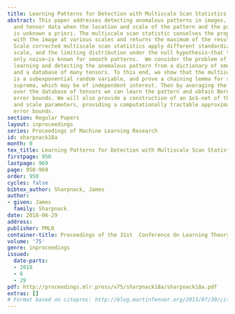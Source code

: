 ```yaml
---
title: Learning Patterns for Detection with Multiscale Scan Statistics
abstract: This paper addresses detecting anomalous patterns in images, time-series,
  and tensor data when the location and scale of the pattern and the pattern itself
  is unknown a priori. The multiscale scan statistic convolves the proposed pattern
  with the image at various scales and returns the maximum of the resulting tensor.
  Scale corrected multiscale scan statistics apply different standardizations at each
  scale, and the limiting distribution under the null hypothesis—that the data is
  only noise—is known for smooth patterns.  We consider the problem of simultaneously
  learning and detecting the anomalous pattern from a dictionary of smooth patterns
  and a database of many tensors. To this end, we show that the multiscale scan statistic
  is a subexponential random variable, and prove a chaining lemma for standardized
  suprema, which may be of independent interest. Then by averaging the statistics
  over the database of tensors we can learn the pattern and obtain Bernstein-type
  error bounds. We will also provide a construction of an $ε$-net of the location
  and scale parameters, providing a computationally tractable approximation with similar
  error bounds.
section: Regular Papers
layout: inproceedings
series: Proceedings of Machine Learning Research
id: sharpnack18a
month: 0
tex_title: Learning Patterns for Detection with Multiscale Scan Statistics
firstpage: 950
lastpage: 969
page: 950-969
order: 950
cycles: false
bibtex_author: Sharpnack, James
author:
- given: James
  family: Sharpnack
date: 2018-06-29
address: 
publisher: PMLR
container-title: Proceedings of the 31st  Conference On Learning Theory
volume: '75'
genre: inproceedings
issued:
  date-parts:
  - 2018
  - 6
  - 29
pdf: http://proceedings.mlr.press/v75/sharpnack18a/sharpnack18a.pdf
extras: []
# Format based on citeproc: http://blog.martinfenner.org/2013/07/30/citeproc-yaml-for-bibliographies/
---
```


